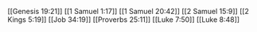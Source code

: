 [[Genesis 19:21]]
[[1 Samuel 1:17]]
[[1 Samuel 20:42]]
[[2 Samuel 15:9]]
[[2 Kings 5:19]]
[[Job 34:19]]
[[Proverbs 25:11]]
[[Luke 7:50]]
[[Luke 8:48]]
